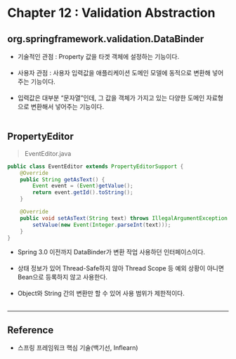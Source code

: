 Chapter 12 : Validation Abstraction
===================================

org.springframework.validation.DataBinder
-----------------------------------------

-	기술적인 관점 : Property 값을 타겟 객체에 설정하는 기능이다.<br><br>
-	사용자 관점 : 사용자 입력값을 애플리케이션 도메인 모델에 동적으로 변환해 넣어주는 기능이다.<br><br>
-	입력값은 대부분 “문자열”인데, 그 값을 객체가 가지고 있는 다양한 도메인 자료형으로 변환해서 넣어주는 기능이다.<br><br>

PropertyEditor
--------------

> EventEditor.java

```java
public class EventEditor extends PropertyEditorSupport {
    @Override
    public String getAsText() {
        Event event = (Event)getValue();
        return event.getId().toString();
    }

    @Override
    public void setAsText(String text) throws IllegalArgumentException {
        setValue(new Event(Integer.parseInt(text)));
    }
}
```

-	Spring 3.0 이전까지 DataBinder가 변환 작업 사용하던 인터페이스이다.<br><br>
-	상태 정보가 있어 Thread-Safe하지 않아 Thread Scope 등 예외 상황이 아니면 Bean으로 등록하지 않고 사용한다.<br><br>
-	Object와 String 간의 변환만 할 수 있어 사용 범위가 제한적이다.<br><br>

---

Reference
---------

-	스프링 프레임워크 핵심 기술(백기선, Inflearn)
